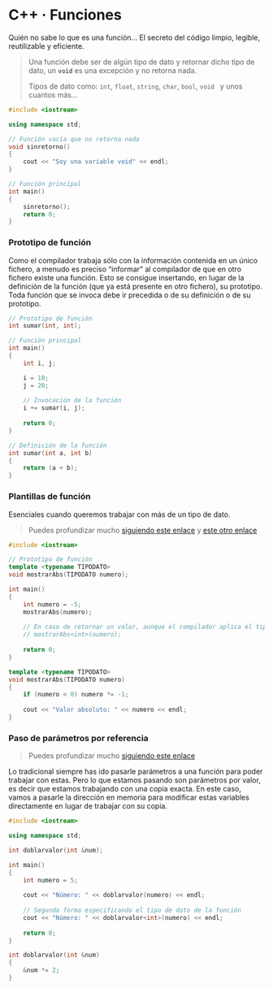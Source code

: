 # C++ · Funciones

Quién no sabe lo que es una función... El secreto del código limpio, legible, reutilizable y eficiente.

> Una función debe ser de algún tipo de dato y retornar dicho tipo de dato, un **`void`** es una excepción y no retorna nada.
>
> Tipos de dato como: `int`, `float`, `string`, `char`, `bool`, `void ` y unos cuantos más...

```c++
#include <iostream>

using namespace std;

// Función vacía que no retorna nada
void sinretorno()
{
    cout << "Soy una variable void" << endl;
}

// Función principal
int main()
{
    sinretorno();
    return 0;
}
```



### Prototipo de función

Como el compilador trabaja sólo con la información contenida en un único fichero, a menudo es preciso “informar” al compilador de que en otro fichero existe una función. Esto se consigue insertando, en lugar de la definición de la función (que ya está presente en otro fichero), su prototipo. Toda función que se invoca debe ir precedida o de su definición o de su prototipo.

```c++
// Prototipo de función
int sumar(int, int);

// Función principal
int main()
{
    int i, j;

    i = 10;
    j = 20;
    
    // Invocación de la función
    i += sumar(i, j);
    
    return 0;
}

// Definición de la función
int sumar(int a, int b) 
{
    return (a + b);
}
```



### Plantillas de función

Esenciales cuando queremos trabajar con más de un tipo de dato.

> Puedes profundizar mucho [siguiendo este enlace](https://codingornot.com/cc-plantillas-templates-en-c) y [este otro enlace](https://www.geeksforgeeks.org/templates-cpp/)

```c++
#include <iostream>

// Prototipo de función
template <typename TIPODATO>
void mostrarAbs(TIPODATO numero);

int main()
{
    int numero = -5;
    mostrarAbs(numero);
    
    // En caso de retornar un valor, aunque el compilador aplica el tipo de dato, podemos hacerlo manualmente con <tipo_dato>
    // mostrarAbs<int>(numero);
    
    return 0;
}

template <typename TIPODATO>
void mostrarAbs(TIPODATO numero)
{
    if (numero < 0) numero *= -1;
    
    cout << "Valor absoluto: " << numero << endl;
}
```



### Paso de parámetros por referencia

> Puedes profundizar mucho [siguiendo este enlace](http://conclase.net/c/curso/cap15)

Lo tradicional siempre has ido pasarle parámetros a una función para poder trabajar con estas. Pero lo que estamos pasando son parámetros por valor, es decir que estamos trabajando con una copia exacta. En este caso, vamos a pasarle la dirección en memoria para modificar estas variables directamente en lugar de trabajar con su copia.

```c++
#include <iostream>

using namespace std;

int doblarvalor(int &num);

int main()
{
    int numero = 5;
    
    cout << "Número: " << doblarvalor(numero) << endl;
    
    // Segunda forma especificando el tipo de dato de la función
    cout << "Número: " << doblarvalor<int>(numero) << endl;
    
    return 0;
}

int doblarvalor(int &num)
{
    &num *= 2;
}
```

